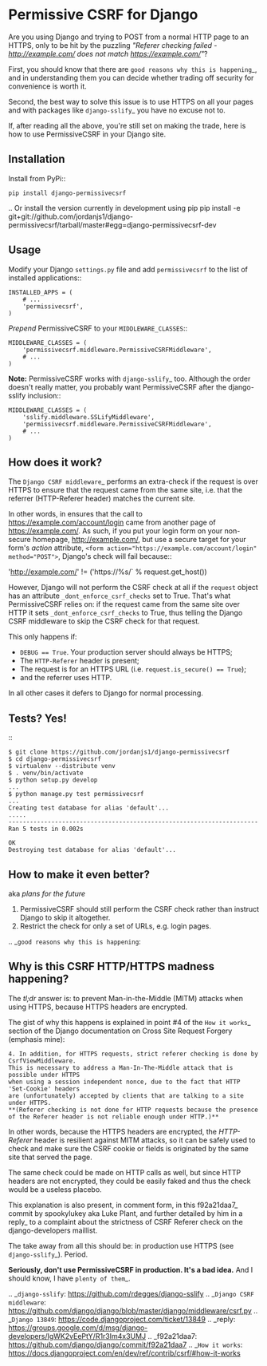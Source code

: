Permissive CSRF for Django
==========================

Are you using Django and trying to POST from a normal HTTP page 
to an HTTPS, only to be hit by the puzzling 
*"Referer checking failed - http://example.com/ does not match https://example.com/"*?

First, you should know that there are `good reasons why this is happening`_,
and in understanding them you can decide whether trading off security 
for convenience is worth it.

Second, the best way to solve this issue is to 
use HTTPS on all your pages and with packages like `django-sslify`_
you have no excuse not to.

If, after reading all the above, you're still set on making the trade,
here is how to use PermissiveCSRF in your Django site.


Installation
------------

Install from PyPi::
    
    pip install django-permissivecsrf

.. Or install the version currently in development using pip
      pip install -e git+git://github.com/jordanjs1/django-permissivecsrf/tarball/master#egg=django-permissivecsrf-dev


Usage
-----

Modify your Django ``settings.py`` file and add ``permissivecsrf`` to 
the list of installed applications::

    INSTALLED_APPS = (
        # ...
        'permissivecsrf',
    )


*Prepend* PermissiveCSRF to your ``MIDDLEWARE_CLASSES``::

    MIDDLEWARE_CLASSES = (
        'permissivecsrf.middleware.PermissiveCSRFMiddleware',
        # ...
    )

**Note:** PermissiveCSRF works with `django-sslify`_ too. Although the order doesn't really matter,
you probably want PermissiveCSRF after the django-sslify inclusion::


    MIDDLEWARE_CLASSES = (
        'sslify.middleware.SSLifyMiddleware',
        'permissivecsrf.middleware.PermissiveCSRFMiddleware',
        # ...
    )


How does it work?
-----------------

The `Django CSRF middleware`_ performs an extra-check if the request is over HTTPS to 
ensure that the request came from the same site, i.e. that 
the referrer (HTTP-Referer header) matches the current site.

In other words, in ensures that the call to https://example.com/account/login
came from another page of https://example.com/. As such, if you put your login 
form on your non-secure homepage, http://example.com/, but use a secure target 
for your form's *action* attribute, ``<form action="https://example.com/account/login" method="POST">``,
Django's check will fail because::

'http://example.com/' != ('https://%s/` % request.get_host())

However, Django will not perform the CSRF check at all if the ``request`` object has 
an attribute ``_dont_enforce_csrf_checks`` set to True. That's what PermissiveCSRF relies on:
if the request came from the same site over HTTP it sets ``_dont_enforce_csrf_checks``
to True, thus telling the Django CSRF middleware to skip the CSRF check for that request.

This only happens if:

* ``DEBUG == True``. Your production server should always be HTTPS;
* The ``HTTP-Referer`` header is present;
* The request is for an HTTPS URL (i.e. ``request.is_secure() == True``);
* and the referrer uses HTTP. 

In all other cases it defers to Django for normal processing.


Tests? Yes!
-----------

::

    $ git clone https://github.com/jordanjs1/django-permissivecsrf
    $ cd django-permissivecsrf
    $ virtualenv --distribute venv
    $ . venv/bin/activate
    $ python setup.py develop
    ...
    $ python manage.py test permissivecsrf
    ...
    Creating test database for alias 'default'...
    .....
    ----------------------------------------------------------------------
    Ran 5 tests in 0.002s

    OK
    Destroying test database for alias 'default'...



How to make it even better?
---------------------------

aka *plans for the future*

1. PermissiveCSRF should still perform the CSRF check rather than instruct Django 
   to skip it altogether.
2. Restrict the check for only a set of URLs, e.g. login pages.


.. _`good reasons why this is happening`: 

Why is this CSRF HTTP/HTTPS madness happening?
----------------------------------------------

The *tl;dr* answer is: to prevent Man-in-the-Middle (MITM) attacks when using HTTPS, because HTTPS headers are encrypted.

The gist of why this happens is explained in point #4 of the `How it works`_ section of the Django documentation on
Cross Site Request Forgery (emphasis mine):

    4. In addition, for HTTPS requests, strict referer checking is done by CsrfViewMiddleware. 
    This is necessary to address a Man-In-The-Middle attack that is possible under HTTPS 
    when using a session independent nonce, due to the fact that HTTP 'Set-Cookie' headers 
    are (unfortunately) accepted by clients that are talking to a site under HTTPS. 
    **(Referer checking is not done for HTTP requests because the presence of the Referer header is not reliable enough under HTTP.)**

In other words, because the HTTPS headers are encrypted, the *HTTP-Referer* header is resilient 
against MITM attacks, so it can be safely used to check and make sure the CSRF cookie or fields
is originated by the same site that served the page.

The same check could be made on HTTP calls as well, but since HTTP headers are not encrypted, they 
could be easily faked and thus the check would be a useless placebo.

This explanation is also present, in comment form, in this f92a21daa7_ commit by spookylukey aka Luke Plant,
and further detailed by him in a reply_ to a complaint about the strictness of CSRF Referer check 
on the django-developers maillist.

The take away from all this should be: in production use HTTPS (see `django-sslify`_). Period.

**Seriously, don't use PermissiveCSRF in production. It's a bad idea.** And I should know, I have `plenty of them`_.


.. _`django-sslify`: https://github.com/rdegges/django-sslify
.. _`Django CSRF middleware`: https://github.com/django/django/blob/master/django/middleware/csrf.py
.. _`Django 13849`: https://code.djangoproject.com/ticket/13849
.. _reply: https://groups.google.com/d/msg/django-developers/IgWK2vEePtY/R1r3Im4x3UMJ
.. _f92a21daa7: https://github.com/django/django/commit/f92a21daa7
.. _`How it works`: https://docs.djangoproject.com/en/dev/ref/contrib/csrf/#how-it-works